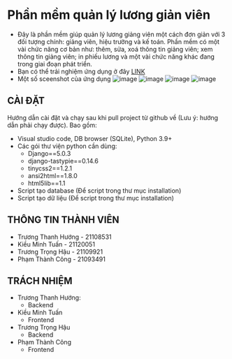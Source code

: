 # Phần mềm quản lý lương giản viên

- Đây là phần mềm giúp quản lý lương giảng viên một cách đơn giản với 3 đối tượng chính: giảng viên, hiệu trưởng và kế toán. Phần mềm có một vài chức năng cơ bản như: thêm, sửa, xoá thông tin giảng viên; xem thông tin giảng viên; in phiếu lương và một vài chức năng khác đang trong giai đoạn phát triển.
- Bạn có thể trải nghiệm ứng dụng ở đây [LINK](https://update-this-link)
- Một số sceenshot của ứng dụng
![image](https://github.com/iuhttthuong/26_Uni-Salaries-Management/assets/128958794/0582b9de-bba3-41ea-9158-4d1fb0cb2e31)
![image](https://github.com/iuhttthuong/26_Uni-Salaries-Management/assets/128958794/eed4654b-9dc8-4738-bd9e-7d1fa6d37a57)
![image](https://github.com/iuhttthuong/26_Uni-Salaries-Management/assets/128958794/5113f8c3-64be-4045-b3ad-c572093293d0)
![image](https://github.com/iuhttthuong/26_Uni-Salaries-Management/assets/128958794/2d48ec68-8894-4cf2-ac66-7d50d2eea41e)




## CÀI ĐẶT

Hướng dẫn cài đặt và chạy sau khi pull project từ github về (Lưu ý: hướng dẫn phải chạy được). Bao gồm:
- Visual studio code, DB browser (SQLite), Python 3.9+
- Các gói thư viện python cần dùng:
    + Django==5.0.3
    + django-tastypie==0.14.6
    + tinycss2==1.2.1
    + ansi2html==1.8.0
    + html5lib==1.1
- Script tạo database (Để script trong thư mục installation)
- Script tạo dữ liệu (Để script trong thư mục installation)

## THÔNG TIN THÀNH VIÊN

- Trương Thanh Hướng - 21108531
- Kiều Minh Tuấn - 21120051
- Trương Trọng Hậu - 21109921
- Phạm Thành Công - 21093491

## TRÁCH NHIỆM

- Trương Thanh Hướng:
    - Backend
- Kiều Minh Tuấn
    - Frontend
- Trương Trọng Hậu
    - Backend
- Phạm Thành Công
    - Frontend
